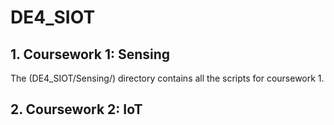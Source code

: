 # DE4_SIOT

## 1. Coursework 1: Sensing
The (DE4_SIOT/Sensing/) directory contains all the scripts for coursework 1.

## 2. Coursework 2: IoT
